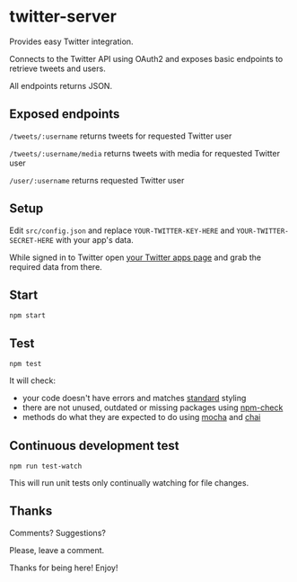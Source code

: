 # twitter-server
Provides easy Twitter integration.

Connects to the Twitter API using OAuth2 and exposes basic endpoints to retrieve tweets and users.

All endpoints returns JSON.

## Exposed endpoints
`/tweets/:username`
returns tweets for requested Twitter user

`/tweets/:username/media`
returns tweets with media for requested Twitter user

`/user/:username`
returns requested Twitter user

## Setup
Edit `src/config.json` and replace `YOUR-TWITTER-KEY-HERE` and `YOUR-TWITTER-SECRET-HERE` with your app's data.

While signed in to Twitter open [your Twitter apps page](https://apps.twitter.com) and grab the required data from there.

## Start
`npm start`

## Test
`npm test`

It will check:
- your code doesn't have errors and matches [standard](https://github.com/feross/standard) styling
- there are not unused, outdated or missing packages using [npm-check](https://www.npmjs.com/package/npm-check)
- methods do what they are expected to do using [mocha](https://mochajs.org) and [chai](http://chaijs.com)

## Continuous development test
`npm run test-watch`

This will run unit tests only continually watching for file changes.

## Thanks

Comments? Suggestions?

Please, leave a comment.

Thanks for being here! Enjoy!
